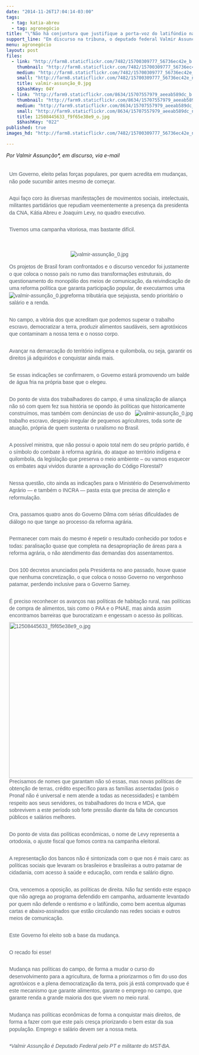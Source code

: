 ```yaml
---
date: "2014-11-26T17:04:14-03:00"
tags:
  - tag: katia-abreu
  - tag: agronegócio
title: "\"Não há conjuntura que justifique a porta-voz do latifúndio na Agricultura\""
support_line: "Em discurso na tribuna, o deputado federal Valmir Assunção foi enfático na possibilidade de Kátia Abreu ser ministra da agricultura, ao dizer que \"um Governo, eleito pelas forças populares, não pode sucumbir antes mesmo de começar\"."
menu: agronegócio
layout: post
files:
  - link: "http://farm8.staticflickr.com/7482/15700309777_56736ec42e_b.jpg"
    thumbnail: "http://farm8.staticflickr.com/7482/15700309777_56736ec42e_t.jpg"
    medium: "http://farm8.staticflickr.com/7482/15700309777_56736ec42e_z.jpg"
    small: "http://farm8.staticflickr.com/7482/15700309777_56736ec42e_n.jpg"
    title: valmir-assunção_0.jpg
    $$hashKey: 04Y
  - link: "http://farm9.staticflickr.com/8634/15707557979_aeeab589dc_b.jpg"
    thumbnail: "http://farm9.staticflickr.com/8634/15707557979_aeeab589dc_t.jpg"
    medium: "http://farm9.staticflickr.com/8634/15707557979_aeeab589dc_z.jpg"
    small: "http://farm9.staticflickr.com/8634/15707557979_aeeab589dc_n.jpg"
    title: 12508445633_f9f65e38e9_o.jpg
    $$hashKey: "022"
published: true
images_hd: "http://farm8.staticflickr.com/7482/15700309777_56736ec42e_n.jpg"

---
```

<p><em>Por Valmir Assun&ccedil;&atilde;o*, em discurso, via e-mail</em></p>

<div class="content" style="margin: 0px; padding: 0px; color: rgb(83, 93, 102); font-family: Arial, Verdana, Helvetica, sans-serif; font-size: 14px; line-height: 19.315168380737305px;">
<p style="margin: 0px; padding: 0px 0px 0.5em 8px;"><br />
Um Governo, eleito pelas for&ccedil;as populares, por quem acredita em mudan&ccedil;as, n&atilde;o pode sucumbir antes mesmo de come&ccedil;ar.</p>

<p style="margin: 0px; padding: 0px 0px 0.5em 8px;"><br />
Aqui fa&ccedil;o coro &agrave;s diversas manifesta&ccedil;&otilde;es de movimentos sociais, intelectuais, militantes partid&aacute;rios que repudiam veementemente a presen&ccedil;a da presidenta da CNA, K&aacute;tia Abreu e Joaquim Levy, no quadro executivo.</p>

<p style="margin: 0px; padding: 0px 0px 0.5em 8px;"><br />
Tivemos uma campanha vitoriosa, mas bastante dif&iacute;cil.</p>

<p style="margin: 0px; padding: 0px 0px 0.5em 8px;">&nbsp;</p>

<p style="text-align:center"><img alt="valmir-assunção_0.jpg" src="http://farm8.staticflickr.com/7482/15700309777_56736ec42e_n.jpg" /></p>

<p style="margin: 0px; padding: 0px 0px 0.5em 8px;">Os projetos de Brasil foram confrontados e o discurso vencedor foi justamente o que coloca o nosso pa&iacute;s no rumo das transforma&ccedil;&otilde;es estruturais, do questionamento do monop&oacute;lio dos meios de comunica&ccedil;&atilde;o, da reivindica&ccedil;&atilde;o de uma reforma pol&iacute;tica que garanta participa&ccedil;&atilde;o popular, de executarmos uma reforma tribut&aacute;ria que seja<img alt="valmir-assunção_0.jpg" src="http://farm8.staticflickr.com/7482/15700309777_56736ec42e_n.jpg" style="float:left" />justa, sendo priorit&aacute;rio o sal&aacute;rio e a renda.</p>

<p style="margin: 0px; padding: 0px 0px 0.5em 8px;"><br />
No campo, a vit&oacute;ria dos que acreditam que podemos superar o trabalho escravo, democratizar a terra, produzir alimentos saud&aacute;veis, sem agrot&oacute;xicos que contaminam a nossa terra e o nosso corpo.</p>

<p style="margin: 0px; padding: 0px 0px 0.5em 8px;"><br />
Avan&ccedil;ar na demarca&ccedil;&atilde;o do territ&oacute;rio ind&iacute;gena e quilombola, ou seja, garantir os direitos j&aacute; adquiridos e conquistar ainda mais.</p>

<p style="margin: 0px; padding: 0px 0px 0.5em 8px;"><br />
Se essas indica&ccedil;&otilde;es se confirmarem, o Governo estar&aacute; promovendo um balde de &aacute;gua fria na pr&oacute;pria base que o elegeu.</p>

<p style="margin: 0px; padding: 0px 0px 0.5em 8px;"><br />
Do ponto de vista dos trabalhadores do campo, &eacute; uma sinaliza&ccedil;&atilde;o de alian&ccedil;a n&atilde;o s&oacute; com quem fez sua hist&oacute;ria se opondo &agrave;s pol&iacute;ticas que historicamente constru&iacute;mos, mas t<img alt="valmir-assunção_0.jpg" src="http://farm8.staticflickr.com/7482/15700309777_56736ec42e_n.jpg" style="float:right" />amb&eacute;m com den&uacute;ncias de uso do trabalho escravo, despejo irregular de pequenos agricultores, toda sorte de atua&ccedil;&atilde;o, pr&oacute;pria de quem sustenta o ruralismo no Brasil.</p>

<p style="margin: 0px; padding: 0px 0px 0.5em 8px;"><br />
A poss&iacute;vel ministra, que n&atilde;o possui o apoio total nem do seu pr&oacute;prio partido, &eacute; o s&iacute;mbolo do combate &agrave; reforma agr&aacute;ria, do ataque ao territ&oacute;rio ind&iacute;gena e quilombola, da legisla&ccedil;&atilde;o que preserva o meio ambiente &ndash; ou vamos esquecer os embates aqui vividos durante a aprova&ccedil;&atilde;o do C&oacute;digo Florestal?</p>

<p style="margin: 0px; padding: 0px 0px 0.5em 8px;"><br />
Nessa quest&atilde;o, cito ainda as indica&ccedil;&otilde;es para o Minist&eacute;rio do Desenvolvimento Agr&aacute;rio &mdash; e tamb&eacute;m o INCRA &mdash; pasta esta que precisa de aten&ccedil;&atilde;o e reformula&ccedil;&atilde;o.</p>

<p style="margin: 0px; padding: 0px 0px 0.5em 8px;"><br />
Ora, passamos quatro anos do Governo Dilma com s&eacute;rias dificuldades de di&aacute;logo no que tange ao processo da reforma agr&aacute;ria.</p>

<p style="margin: 0px; padding: 0px 0px 0.5em 8px;"><br />
Permanecer com mais do mesmo &eacute; repetir o resultado conhecido por todos e todas: paralisa&ccedil;&atilde;o quase que completa na desapropria&ccedil;&atilde;o de &aacute;reas para a reforma agr&aacute;ria, o n&atilde;o atendimento das demandas dos assentamentos.</p>

<p style="margin: 0px; padding: 0px 0px 0.5em 8px;"><br />
Dos 100 decretos anunciados pela Presidenta no ano passado, houve quase que nenhuma concretiza&ccedil;&atilde;o, o que coloca o nosso Governo no vergonhoso patamar, perdendo inclusive para o Governo Sarney.</p>

<p style="margin: 0px; padding: 0px 0px 0.5em 8px;"><br />
&Eacute; preciso reconhecer os avan&ccedil;os nas pol&iacute;ticas de habita&ccedil;&atilde;o rural, nas pol&iacute;ticas de compra de alimentos, tais como o PAA e o PNAE, mas ainda assim encontramos barreiras que burocratizam e engessam o acesso &agrave;s pol&iacute;ticas.</p>

<p style="margin: 0px; padding: 0px 0px 0.5em 8px;"><img alt="12508445633_f9f65e38e9_o.jpg" height="420" src="http://farm9.staticflickr.com/8634/15707557979_aeeab589dc_b.jpg" width="630" /><br />
Precisamos de nomes que garantam n&atilde;o s&oacute; essas, mas novas pol&iacute;ticas de obten&ccedil;&atilde;o de terras, cr&eacute;dito espec&iacute;fico para as fam&iacute;lias assentadas (pois o Pronaf n&atilde;o &eacute; universal e nem atende a todas as necessidades) e tamb&eacute;m respeito aos seus servidores, os trabalhadores do Incra e MDA, que sobrevivem a este per&iacute;odo sob forte press&atilde;o diante da falta de concursos p&uacute;blicos e sal&aacute;rios melhores.</p>

<p style="margin: 0px; padding: 0px 0px 0.5em 8px;"><br />
Do ponto de vista das pol&iacute;ticas econ&ocirc;micas, o nome de Levy representa a ortodoxia, o ajuste fiscal que fomos contra na campanha eleitoral.</p>

<p style="margin: 0px; padding: 0px 0px 0.5em 8px;"><br />
A representa&ccedil;&atilde;o dos bancos n&atilde;o &eacute; sintonizada com o que nos &eacute; mais caro: as pol&iacute;ticas sociais que levaram os brasileiros e brasileiras a outro patamar de cidadania, com acesso &agrave; sa&uacute;de e educa&ccedil;&atilde;o, com renda e sal&aacute;rio digno.</p>

<p style="margin: 0px; padding: 0px 0px 0.5em 8px;"><br />
Ora, vencemos a oposi&ccedil;&atilde;o, as pol&iacute;ticas de direita. N&atilde;o faz sentido este espa&ccedil;o que n&atilde;o agrega ao programa defendido em campanha, arduamente levantado por quem n&atilde;o defende o rentismo e o latif&uacute;ndio, como bem acentua algumas cartas e abaixo-assinados que est&atilde;o circulando nas redes sociais e outros meios de comunica&ccedil;&atilde;o.</p>

<p style="margin: 0px; padding: 0px 0px 0.5em 8px;"><br />
Este Governo foi eleito sob a base da mudan&ccedil;a.</p>

<p style="margin: 0px; padding: 0px 0px 0.5em 8px;"><br />
O recado foi esse!</p>

<p style="margin: 0px; padding: 0px 0px 0.5em 8px;"><br />
Mudan&ccedil;a nas pol&iacute;ticas do campo, de forma a mudar o curso do desenvolvimento para a agricultura, de forma a priorizarmos o fim do uso dos agrot&oacute;xicos e a plena democratiza&ccedil;&atilde;o da terra, pois j&aacute; est&aacute; comprovado que &eacute; este mecanismo que garante alimentos, garante o emprego no campo, que garante renda a grande maioria dos que vivem no meio rural.</p>

<p style="margin: 0px; padding: 0px 0px 0.5em 8px;"><br />
Mudan&ccedil;a nas pol&iacute;ticas econ&ocirc;micas de forma a conquistar mais direitos, de forma a fazer com que este pa&iacute;s cres&ccedil;a priorizando o bem estar da sua popula&ccedil;&atilde;o. Emprego e sal&aacute;rio devem ser a nossa meta.</p>

<p style="margin: 0px; padding: 0px 0px 0.5em 8px;"><br />
<em>*Valmir Assun&ccedil;&atilde;o &eacute; Deputado Federal pelo PT e militante do MST-BA.</em></p>
</div>
